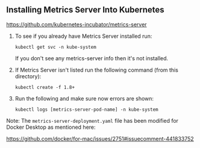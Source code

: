 ## Installing Metrics Server Into Kubernetes

https://github.com/kubernetes-incubator/metrics-server

1. To see if you already have Metrics Server installed run:

    `kubectl get svc -n kube-system`

    If you don't see any metrics-server info then it's not installed.

2. If Metrics Server isn't listed run the following command (from this directory):

    `kubectl create -f 1.8+`

3. Run the following and make sure now errors are shown:

    `kubectl logs [metrics-server-pod-name] -n kube-system`


Note: The `metrics-server-deployment.yaml` file has been modified for Docker Desktop as mentioned here:

https://github.com/docker/for-mac/issues/2751#issuecomment-441833752